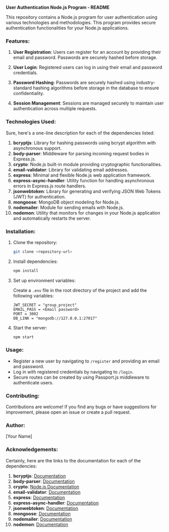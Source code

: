 **User Authentication Node.js Program - README**

This repository contains a Node.js program for user authentication using various technologies and methodologies. This program provides secure authentication functionalities for your Node.js applications.

### Features:

1. **User Registration**: Users can register for an account by providing their email and password. Passwords are securely hashed before storage.

2. **User Login**: Registered users can log in using their email and password credentials.

3. **Password Hashing**: Passwords are securely hashed using industry-standard hashing algorithms before storage in the database to ensure confidentiality.

4. **Session Management**: Sessions are managed securely to maintain user authentication across multiple requests.

### Technologies Used:

Sure, here's a one-line description for each of the dependencies listed:

1. **bcryptjs**: Library for hashing passwords using bcrypt algorithm with asynchronous support.
2. **body-parser**: Middleware for parsing incoming request bodies in Express.js.
3. **crypto**: Node.js built-in module providing cryptographic functionalities.
4. **email-validator**: Library for validating email addresses.
5. **express**: Minimal and flexible Node.js web application framework.
6. **express-async-handler**: Utility function for handling asynchronous errors in Express.js route handlers.
7. **jsonwebtoken**: Library for generating and verifying JSON Web Tokens (JWT) for authentication.
8. **mongoose**: MongoDB object modeling for Node.js.
9. **nodemailer**: Module for sending emails with Node.js.
10. **nodemon**: Utility that monitors for changes in your Node.js application and automatically restarts the server.

### Installation:

1. Clone the repository:

   ```bash
   git clone <repository-url>
   ```

2. Install dependencies:

   ```bash
   npm install
   ```

3. Set up environment variables:
   
   Create a `.env` file in the root directory of the project and add the following variables:

   ```plaintext
   JWT_SECRET = "group_project"
   EMAIL_PASS = <Email password>
   PORT = 3002
   DB_LINK = "mongodb://127.0.0.1:27017"
   ```

4. Start the server:

   ```bash
   npm start
   ```

### Usage:

- Register a new user by navigating to `/register` and providing an email and password.
- Log in with registered credentials by navigating to `/login`.
- Secure routes can be created by using Passport.js middleware to authenticate users.

### Contributing:

Contributions are welcome! If you find any bugs or have suggestions for improvement, please open an issue or create a pull request.


### Author:

[Your Name]

### Acknowledgements:

Certainly, here are the links to the documentation for each of the dependencies:

1. **bcryptjs**: [Documentation](https://www.npmjs.com/package/bcryptjs)
2. **body-parser**: [Documentation](https://www.npmjs.com/package/body-parser)
3. **crypto**: [Node.js Documentation](https://nodejs.org/api/crypto.html)
4. **email-validator**: [Documentation](https://www.npmjs.com/package/email-validator)
5. **express**: [Documentation](https://expressjs.com/en/4x/api.html)
6. **express-async-handler**: [Documentation](https://www.npmjs.com/package/express-async-handler)
7. **jsonwebtoken**: [Documentation](https://www.npmjs.com/package/jsonwebtoken)
8. **mongoose**: [Documentation](https://mongoosejs.com/docs/index.html)
9. **nodemailer**: [Documentation](https://nodemailer.com/about/)
10. **nodemon**: [Documentation](https://nodemon.io/)
